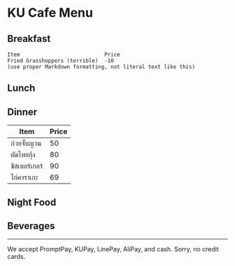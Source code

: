 # KU Cafe Menu


## Breakfast

    Item                           Price
    Fried Grasshoppers (terrible)  -10
    (use proper Markdown formatting, not literal text like this)

## Lunch 


## Dinner

| Item | Price |
|-------|-----|
| ก๋วยจั๊บญวน | 50 |
| ผัดไทยกุ้ง | 80 |
| ชีสเบอร์เกอร์ | 90 |
| ไก่คาราเกะ | 69 |



## Night Food


## Beverages



---

We accept PromptPay, KUPay, LinePay, AliPay, and cash. Sorry, no credit cards.
